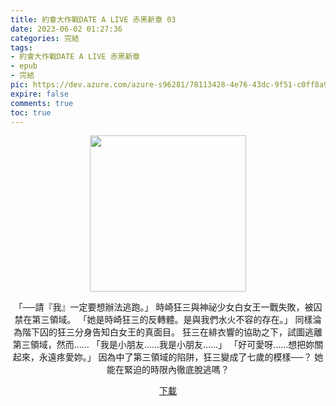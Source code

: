 ```yaml
---
title: 約會大作戰DATE A LIVE 赤黑新章 03
date: 2023-06-02 01:27:36
categories: 完結
tags:
- 約會大作戰DATE A LIVE 赤黑新章
- epub
- 完結
pic: https://dev.azure.com/azure-s96281/78113428-4e76-43dc-9f51-c0ff8a913055/_apis/git/repositories/a379171b-de46-4c10-9b0d-00da23959885/items?path=/Epub%20Cover/%E7%B4%84%E6%9C%83%E5%A4%A7%E4%BD%9C%E6%88%B0DATE%20A%20LIVE%20%E8%B5%A4%E9%BB%91%E6%96%B0%E7%AB%A0-03.jpg&versionDescriptor%5BversionOptions%5D=0&versionDescriptor%5BversionType%5D=0&versionDescriptor%5Bversion%5D=main&resolveLfs=true&%24format=octetStream&api-version=5.0
expire: false
comments: true
toc: true
---
```


<div style="text-align:center" class="kratos-post-content">

<img width="250px" src="https://dev.azure.com/azure-s96281/78113428-4e76-43dc-9f51-c0ff8a913055/_apis/git/repositories/a379171b-de46-4c10-9b0d-00da23959885/items?path=/Epub%20Cover/%E7%B4%84%E6%9C%83%E5%A4%A7%E4%BD%9C%E6%88%B0DATE%20A%20LIVE%20%E8%B5%A4%E9%BB%91%E6%96%B0%E7%AB%A0-03.jpg&versionDescriptor%5BversionOptions%5D=0&versionDescriptor%5BversionType%5D=0&versionDescriptor%5Bversion%5D=main&resolveLfs=true&%24format=octetStream&api-version=5.0">

<p>
「──請『我』一定要想辦法逃跑。」
時崎狂三與神祕少女白女王一戰失敗，被囚禁在第三領域。
「她是時崎狂三的反轉體。是與我們水火不容的存在。」
同樣淪為階下囚的狂三分身告知白女王的真面目。
狂三在緋衣響的協助之下，試圖逃離第三領域，然而……
「我是小朋友……我是小朋友……」
「好可愛呀……想把妳關起來，永遠疼愛妳。」
因為中了第三領域的陷阱，狂三變成了七歲的模樣──？
她能在緊迫的時限內徹底脫逃嗎？
</p>

<p>
<a href="https://epubdatabase.azurewebsites.net/EBOOKS/EPUB/完結/約會大作戰/赤黑新章/DATE%20A%20BULLET%20%E7%B4%84%E6%9C%83%E5%A4%A7%E4%BD%9C%E6%88%B0%20%E8%B5%A4%E9%BB%91%E6%96%B0%E7%AB%A0%2003.epub?download=1">下載</a>
</p>

</div>
